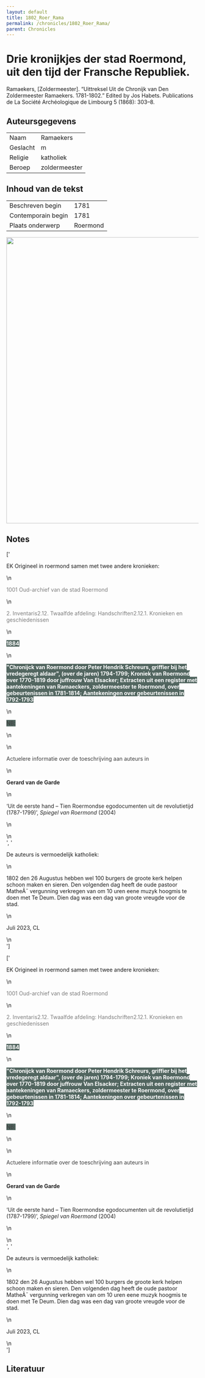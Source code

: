 ```yaml
---
layout: default
title: 1802_Roer_Rama
permalink: /chronicles/1802_Roer_Rama/
parent: Chronicles
--- 
```



# Drie kronijkjes der stad Roermond, uit den tijd der Fransche Republiek. 

Ramaekers, [Zoldermeester]. “Uittreksel Uit de Chronijk van Den Zoldermeester Ramaekers. 1781-1802.” Edited by Jos Habets. Publications de La Société Archéologique de Limbourg 5 (1868): 303–8. 

## Auteursgegevens 

| | | 
| --------------- | --------------- | 
| Naam |  Ramaekers | 
| Geslacht | m | 
| Religie | katholiek | 
| Beroep | zoldermeester | 

## Inhoud van de tekst 

| | | 
| --------------- | --------------- | 
| Beschreven begin | 1781 | 
| Contemporain begin | 1781 | 
| Plaats onderwerp | Roermond | 

[<img src="..\..\barplots_chronicles\1802_Roer_Rama.jpg" width="750"/>](..\..\barplots_chronicles\1802_Roer_Rama.jpg) 

## Notes 

['<div data-schema-version="8"><p>EK Origineel in roermond samen met twee andere kronieken:</p>\n<p><span style="color: rgb(125, 125, 125)">1001 Oud-archief van de stad Roermond</span></p>\n<p><span style="color: rgb(125, 125, 125)">2.&nbsp;Inventaris2.12.&nbsp;Twaalfde afdeling: Handschriften2.12.1.&nbsp;Kronieken en geschiedenissen</span></p>\n<p><strong><span style="color: rgb(255, 255, 255)"><span style="background-color: rgb(82, 102, 96)">1884</span></span></strong></p>\n<p><strong><span style="color: rgb(255, 255, 255)"><span style="background-color: rgb(82, 102, 96)">"Chronijck van Roermond door Peter Hendrik Schreurs, griffier bij het vredegeregt aldaar", (over de jaren) 1794-1799; Kroniek van Roermond over 1770-1819 door juffrouw Van Elsacker; Extracten uit een register met aantekeningen van Ramaeckers, zoldermeester te Roermond, over gebeurtenissen in 1781-1814; Aantekeningen over gebeurtenissen in 1792-1793</span></span></strong></p>\n<p><span style="color: rgb(61, 61, 61)"><span style="background-color: rgb(82, 102, 96)">NB:</span></span></p>\n<p></p>\n<p><span style="color: rgb(61, 61, 61)">Actuelere informatie over de toeschrijving aan auteurs in</span></p>\n<p><strong><span style="color: rgb(35, 35, 35)"><span style="background-color: rgb(255, 255, 255)">Gerard van de Garde</span></span></strong></p>\n<p><span style="color: rgb(35, 35, 35)"><span style="background-color: rgb(255, 255, 255)">‘Uit de eerste hand – Tien Roermondse egodocumenten uit de revolutietijd (1787-1799)’, </span></span><em><span style="color: rgb(35, 35, 35)"><span style="background-color: rgb(255, 255, 255)">Spiegel van Roermond</span></span></em><span style="color: rgb(35, 35, 35)"><span style="background-color: rgb(255, 255, 255)"> (2004)</span></span></p>\n<p></p>\n</div>', '<div data-schema-version="8"><p>De auteurs is vermoedelijk katholiek:</p>\n<p>1802 den 26 Augustus hebben wel 100 burgers de groote kerk helpen schoon maken en sieren. Den volgenden dag heeft de oude pastoor MatheÃ¯ vergunning verkregen van om 10 uren eene muzyk hoogmis te doen met Te Deum. Dien dag was een dag van groote vreugde voor de stad.</p>\n<p>Juli 2023, CL</p>\n</div>'] 

['<div data-schema-version="8"><p>EK Origineel in roermond samen met twee andere kronieken:</p>\n<p><span style="color: rgb(125, 125, 125)">1001 Oud-archief van de stad Roermond</span></p>\n<p><span style="color: rgb(125, 125, 125)">2.&nbsp;Inventaris2.12.&nbsp;Twaalfde afdeling: Handschriften2.12.1.&nbsp;Kronieken en geschiedenissen</span></p>\n<p><strong><span style="color: rgb(255, 255, 255)"><span style="background-color: rgb(82, 102, 96)">1884</span></span></strong></p>\n<p><strong><span style="color: rgb(255, 255, 255)"><span style="background-color: rgb(82, 102, 96)">"Chronijck van Roermond door Peter Hendrik Schreurs, griffier bij het vredegeregt aldaar", (over de jaren) 1794-1799; Kroniek van Roermond over 1770-1819 door juffrouw Van Elsacker; Extracten uit een register met aantekeningen van Ramaeckers, zoldermeester te Roermond, over gebeurtenissen in 1781-1814; Aantekeningen over gebeurtenissen in 1792-1793</span></span></strong></p>\n<p><span style="color: rgb(61, 61, 61)"><span style="background-color: rgb(82, 102, 96)">NB:</span></span></p>\n<p></p>\n<p><span style="color: rgb(61, 61, 61)">Actuelere informatie over de toeschrijving aan auteurs in</span></p>\n<p><strong><span style="color: rgb(35, 35, 35)"><span style="background-color: rgb(255, 255, 255)">Gerard van de Garde</span></span></strong></p>\n<p><span style="color: rgb(35, 35, 35)"><span style="background-color: rgb(255, 255, 255)">‘Uit de eerste hand – Tien Roermondse egodocumenten uit de revolutietijd (1787-1799)’, </span></span><em><span style="color: rgb(35, 35, 35)"><span style="background-color: rgb(255, 255, 255)">Spiegel van Roermond</span></span></em><span style="color: rgb(35, 35, 35)"><span style="background-color: rgb(255, 255, 255)"> (2004)</span></span></p>\n<p></p>\n</div>', '<div data-schema-version="8"><p>De auteurs is vermoedelijk katholiek:</p>\n<p>1802 den 26 Augustus hebben wel 100 burgers de groote kerk helpen schoon maken en sieren. Den volgenden dag heeft de oude pastoor MatheÃ¯ vergunning verkregen van om 10 uren eene muzyk hoogmis te doen met Te Deum. Dien dag was een dag van groote vreugde voor de stad.</p>\n<p>Juli 2023, CL</p>\n</div>'] 

## Literatuur 

